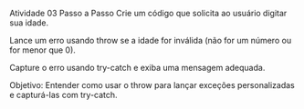 Atividade 03
Passo a Passo
Crie um código que solicita ao usuário digitar sua idade.

Lance um erro usando throw se a idade for inválida (não for um número ou for menor que 0).

Capture o erro usando try-catch e exiba uma mensagem adequada.

Objetivo:
Entender como usar o throw para lançar exceções personalizadas e capturá-las com try-catch.